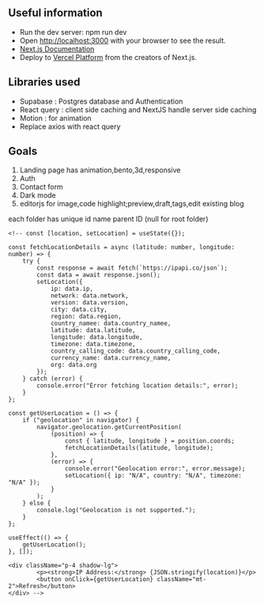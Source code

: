 ## Useful information
- Run the dev server: npm run dev
- Open [http://localhost:3000](http://localhost:3000) with your browser to see the result.
- [Next.js Documentation](https://nextjs.org/docs)
- Deploy to [Vercel Platform](https://vercel.com) from the creators of Next.js.

## Libraries used 
- Supabase : Postgres database and Authentication
- React query : client side caching and NextJS handle server side caching
- Motion : for animation
- Replace axios with react query

## Goals
1. Landing page has animation,bento,3d,responsive
2. Auth 
3. Contact form
4. Dark mode
5. editorjs for image,code highlight;preview,draft,tags,edit existing blog


each folder has
    unique id
    name
    parent ID (null for root folder)


    <!-- const [location, setLocation] = useState({});

    const fetchLocationDetails = async (latitude: number, longitude: number) => {
        try {
            const response = await fetch(`https://ipapi.co/json`);
            const data = await response.json();
            setLocation({
                ip: data.ip,
                network: data.network,
                version: data.version,
                city: data.city,
                region: data.region,
                country_namee: data.country_namee,
                latitude: data.latitude,
                longitude: data.longitude,
                timezone: data.timezone,
                country_calling_code: data.country_calling_code,
                currency_name: data.currency_name,
                org: data.org
            });
        } catch (error) {
            console.error("Error fetching location details:", error);
        }
    };

    const getUserLocation = () => {
        if ("geolocation" in navigator) {
            navigator.geolocation.getCurrentPosition(
                (position) => {
                    const { latitude, longitude } = position.coords;
                    fetchLocationDetails(latitude, longitude);
                },
                (error) => {
                    console.error("Geolocation error:", error.message);
                    setLocation({ ip: "N/A", country: "N/A", timezone: "N/A" });
                }
            );
        } else {
            console.log("Geolocation is not supported.");
        }
    };

    useEffect(() => {
        getUserLocation();
    }, []);
    
    <div className="p-4 shadow-lg">
            <p><strong>IP Address:</strong> {JSON.stringify(location)}</p>
            <button onClick={getUserLocation} className="mt-2">Refresh</button>
    </div> -->
